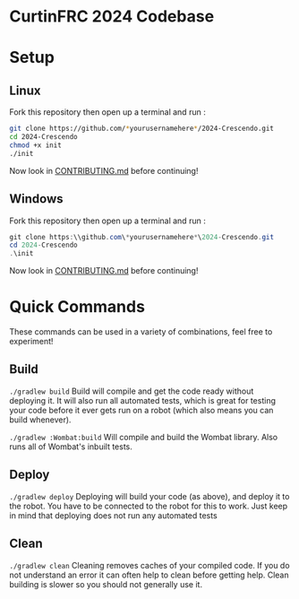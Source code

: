 CurtinFRC 2024 Codebase
===

# Setup
## Linux
Fork this repository then open up a terminal and run :
```bash
git clone https://github.com/*yourusernamehere*/2024-Crescendo.git
cd 2024-Crescendo
chmod +x init
./init
```
Now look in [CONTRIBUTING.md](./CONTRIBUTING.md) before continuing!

## Windows
Fork this repository then open up a terminal and run :
```powershell
git clone https:\\github.com\*yourusernamehere*\2024-Crescendo.git
cd 2024-Crescendo
.\init
```
Now look in [CONTRIBUTING.md](./CONTRIBUTING.md) before continuing!

# Quick Commands
These commands can be used in a variety of combinations, feel free to experiment!

## Build
`./gradlew build`
Build will compile and get the code ready without deploying it. It will also run all automated tests, which is great for testing your code before it ever gets run on a robot (which also means you can build whenever).  

`./gradlew :Wombat:build`
Will compile and build the Wombat library. Also runs all of Wombat's inbuilt tests.

## Deploy
`./gradlew deploy`
Deploying will build your code (as above), and deploy it to the robot. You have to be connected to the robot for this to work. Just keep in mind that deploying does not run any automated tests

## Clean
`./gradlew clean`
Cleaning removes caches of your compiled code. If you do not understand an error it can often help to clean before getting help. Clean building is slower so you should not generally use it.

